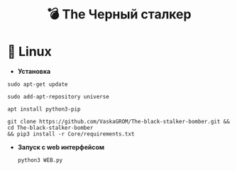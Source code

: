<div align="center">


# 💣 The Черный сталкер



</div>

# 🐧 Linux




- **Установка**
```
sudo apt-get update
```
```
sudo add-apt-repository universe
```
```
apt install python3-pip
```
  ```
  git clone https://github.com/VaskaGROM/The-black-stalker-bomber.git && cd The-black-stalker-bomber
 && pip3 install -r Core/requirements.txt
  ```
- **Запуск с web интерфейсом**
  ```
  python3 WEB.py
  ```


